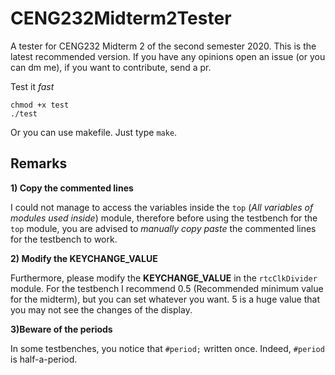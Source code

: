 # CENG232Midterm2Tester
A tester for CENG232 Midterm 2 of the second semester 2020.
This is the latest recommended version. If you have any opinions open an issue (or you can dm me), 
if you want to contribute, send a pr.

Test it *fast*
```
chmod +x test
./test
```
Or you can use makefile. Just type `make`.

## Remarks

**1) Copy the commented lines**

I could not manage to access the variables inside the `top` (*All variables of modules used inside*) module, therefore before using the testbench for the `top` module, you are advised to *manually copy paste* the commented lines for the testbench to work.

**2) Modify the KEYCHANGE_VALUE**

Furthermore, please modify the **KEYCHANGE_VALUE** in the `rtcClkDivider` module. For the testbench I recommend 0.5 (Recommended minimum value for the midterm), but you can set whatever you want. 5 is a huge value that you may not see the changes of the display.

**3)Beware of the periods**

In some testbenches, you notice that `#period;` written once. Indeed, `#period` is half-a-period. 
